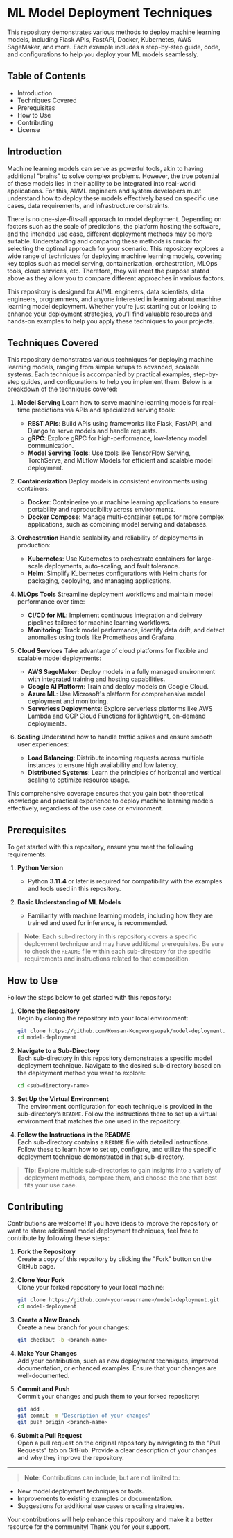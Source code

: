 # ML Model Deployment Techniques
This repository demonstrates various methods to deploy machine learning models, including Flask APIs, FastAPI, Docker, Kubernetes, AWS SageMaker, and more. Each example includes a step-by-step guide, code, and configurations to help you deploy your ML models seamlessly.

## Table of Contents
- Introduction
- Techniques Covered
- Prerequisites
- How to Use
- Contributing
- License
  
## Introduction
Machine learning models can serve as powerful tools, akin to having additional "brains" to solve complex problems. However, the true potential of these models lies in their ability to be integrated into real-world applications. For this, AI/ML engineers and system developers must understand how to deploy these models effectively based on specific use cases, data requirements, and infrastructure constraints.

There is no one-size-fits-all approach to model deployment. Depending on factors such as the scale of predictions, the platform hosting the software, and the intended use case, different deployment methods may be more suitable. Understanding and comparing these methods is crucial for selecting the optimal approach for your scenario. This repository explores a wide range of techniques for deploying machine learning models, covering key topics such as model serving, containerization, orchestration, MLOps tools, cloud services, etc. Therefore, they will meet the purpose stated above as they allow you to compare different approaches in various factors.

This repository is designed for AI/ML engineers, data scientists, data engineers, programmers, and anyone interested in learning about machine learning model deployment. Whether you're just starting out or looking to enhance your deployment strategies, you'll find valuable resources and hands-on examples to help you apply these techniques to your projects.

## Techniques Covered
This repository demonstrates various techniques for deploying machine learning models, ranging from simple setups to advanced, scalable systems. Each technique is accompanied by practical examples, step-by-step guides, and configurations to help you implement them. Below is a breakdown of the techniques covered:

1. **Model Serving**
   Learn how to serve machine learning models for real-time predictions via APIs and specialized serving tools:  
   - **REST APIs**: Build APIs using frameworks like Flask, FastAPI, and Django to serve models and handle requests.  
   - **gRPC**: Explore gRPC for high-performance, low-latency model communication.  
   - **Model Serving Tools**: Use tools like TensorFlow Serving, TorchServe, and MLflow Models for efficient and scalable model deployment.
     
2. **Containerization**
   Deploy models in consistent environments using containers:  
   - **Docker**: Containerize your machine learning applications to ensure portability and reproducibility across environments.  
   - **Docker Compose**: Manage multi-container setups for more complex applications, such as combining model serving and databases.
     
3. **Orchestration**
   Handle scalability and reliability of deployments in production:  
   - **Kubernetes**: Use Kubernetes to orchestrate containers for large-scale deployments, auto-scaling, and fault tolerance.  
   - **Helm**: Simplify Kubernetes configurations with Helm charts for packaging, deploying, and managing applications.
     
4. **MLOps Tools**
   Streamline deployment workflows and maintain model performance over time:  
   - **CI/CD for ML**: Implement continuous integration and delivery pipelines tailored for machine learning workflows.  
   - **Monitoring**: Track model performance, identify data drift, and detect anomalies using tools like Prometheus and Grafana.
     
5. **Cloud Services**
   Take advantage of cloud platforms for flexible and scalable model deployments:  
   - **AWS SageMaker**: Deploy models in a fully managed environment with integrated training and hosting capabilities.  
   - **Google AI Platform**: Train and deploy models on Google Cloud.  
   - **Azure ML**: Use Microsoft's platform for comprehensive model deployment and monitoring.  
   - **Serverless Deployments**: Explore serverless platforms like AWS Lambda and GCP Cloud Functions for lightweight, on-demand deployments.
     
6. **Scaling**
   Understand how to handle traffic spikes and ensure smooth user experiences:  
   - **Load Balancing**: Distribute incoming requests across multiple instances to ensure high availability and low latency.  
   - **Distributed Systems**: Learn the principles of horizontal and vertical scaling to optimize resource usage.
     
This comprehensive coverage ensures that you gain both theoretical knowledge and practical experience to deploy machine learning models effectively, regardless of the use case or environment.

## Prerequisites

To get started with this repository, ensure you meet the following requirements:

1. **Python Version**  
   - Python **3.11.4** or later is required for compatibility with the examples and tools used in this repository.

2. **Basic Understanding of ML Models**  
   - Familiarity with machine learning models, including how they are trained and used for inference, is recommended.

> **Note:** Each sub-directory in this repository covers a specific deployment technique and may have additional prerequisites. Be sure to check the `README` file within each sub-directory for the specific requirements and instructions related to that composition.

## How to Use

Follow the steps below to get started with this repository:

1. **Clone the Repository**  
   Begin by cloning the repository into your local environment:  
   ```bash
   git clone https://github.com/Komsan-Kongwongsupak/model-deployment.git
   cd model-deployment
   ```

2. **Navigate to a Sub-Directory**  
   Each sub-directory in this repository demonstrates a specific model deployment technique. Navigate to the desired sub-directory based on the deployment method you want to explore:  
   ```bash
   cd <sub-directory-name>
   ```

3. **Set Up the Virtual Environment**  
   The environment configuration for each technique is provided in the sub-directory’s `README`. Follow the instructions there to set up a virtual environment that matches the one used in the repository.

4. **Follow the Instructions in the README**  
   Each sub-directory contains a `README` file with detailed instructions. Follow these to learn how to set up, configure, and utilize the specific deployment technique demonstrated in that sub-directory.

> **Tip:** Explore multiple sub-directories to gain insights into a variety of deployment methods, compare them, and choose the one that best fits your use case.

## Contributing

Contributions are welcome! If you have ideas to improve the repository or want to share additional model deployment techniques, feel free to contribute by following these steps:

1. **Fork the Repository**  
   Create a copy of this repository by clicking the "Fork" button on the GitHub page.

2. **Clone Your Fork**  
   Clone your forked repository to your local machine:  
   ```bash
   git clone https://github.com/<your-username>/model-deployment.git
   cd model-deployment
   ```

3. **Create a New Branch**  
   Create a new branch for your changes:  
   ```bash
   git checkout -b <branch-name>
   ```

4. **Make Your Changes**  
   Add your contribution, such as new deployment techniques, improved documentation, or enhanced examples. Ensure that your changes are well-documented.

5. **Commit and Push**  
   Commit your changes and push them to your forked repository:  
   ```bash
   git add .
   git commit -m "Description of your changes"
   git push origin <branch-name>
   ```

6. **Submit a Pull Request**  
   Open a pull request on the original repository by navigating to the "Pull Requests" tab on GitHub. Provide a clear description of your changes and why they improve the repository.

---

> **Note:** Contributions can include, but are not limited to:
- New model deployment techniques or tools.
- Improvements to existing examples or documentation.
- Suggestions for additional use cases or scaling strategies.

Your contributions will help enhance this repository and make it a better resource for the community! Thank you for your support.
